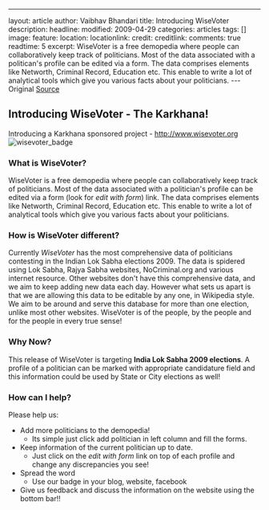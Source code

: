 ---

layout: article
author: Vaibhav Bhandari
title: Introducing WiseVoter
description: 
headline: 
modified: 2009-04-29
categories: articles
tags: []
image: 
  feature: 
  location: 
  locationlink: 
  credit: 
  creditlink: 
comments: true
readtime: 5
excerpt: WiseVoter is a free demopedia where people can collaboratively keep track of politicians. Most of the data associated with a politican's profile can be edited via a form. The data comprises elements like Networth, Criminal Record, Education etc. This enable to write a lot of analytical tools which give you various facts about your politicians.
---Original [Source](http://thekarkhana.vitraag.com/2009/04/introducing-wisevoter/ "Permalink to Introducing WiseVoter - The Karkhana!")

## Introducing WiseVoter - The Karkhana!

Introducing a Karkhana sponsored project - http://www.wisevoter.org ![wisevoter_badge][1] 

### What is WiseVoter?
WiseVoter is a free demopedia where people can collaboratively keep track of politicians. Most of the data associated with a politician's profile can be edited via a form (look for _edit with form_) link. The data comprises elements like Networth, Criminal Record, Education etc. This enable to write a lot of analytical tools which give you various facts about your politicians.

### How is WiseVoter different?
Currently _WiseVoter_ has the most comprehensive data of politicians contesting in the Indian Lok Sabha elections 2009. The data is spidered using Lok Sabha, Rajya Sabha websites, NoCriminal.org and various internet resource. Other websites don't have this comprehensive data, and we aim to keep adding new data each day. However what sets us apart is that we are allowing this data to be editable by any one, in Wikipedia style. We aim to be around and serve this database for more than one election, unlike most other websites. WiseVoter is of the people, by the people and for the people in every true sense!

### Why Now?
This release of WiseVoter is targeting **India Lok Sabha 2009 elections**. A profile of a politician can be marked with appropriate candidature field and this information could be used by State or City elections as well! 

### How can I help?
Please help us:

* Add more politicians to the demopedia!
    - Its simple just click add politician in left column and fill the forms. 
* Keep information of the current politician up to date. 
    - Just click on the _edit with form_ link on top of each profile and change any discrepancies you see!
 * Spread the word 
    - Use our badge in your blog, website, facebook
 * Give us feedback and discuss the information on the website using the bottom bar!! 

[1]: http://thekarkhana.vitraag.com/wp-content/uploads/2009/04/wisevoter_badge.jpg (wisevoter_badge)